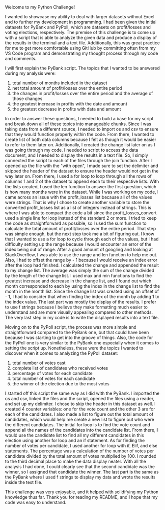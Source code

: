 Welcome to my Python Challenge! 

I wanted to showcase my ability to deal with larger datasets without Excel and to further my development in programming. I had been given the initial datasets for PyBank and PyPoll, which are datasets on profit/losses and voting elections, respectively. The premise of this challenge is to come up with a script that is able to analyze the given data and produce a display of the results in the terminal and a text file. Additionally, this was great practice for me to get more comfortable using GitHub by committing often from my VS Code program and demonstrating my thought process through my code and comments. 

I will first explain the PyBank script. The topics that I wanted to be answered during my analysis were: 
1. total number of months included in the dataset
2. net total amount of profit/losses over the entire period
3. the changes in profit/losses over the entire period and the average of those changes
4. the greatest increase in profits with the date and amount
5. the greatest decrease in profits with data and amount

In order to answer these questions, I needed to build a base for my script and break down all of these topics into manageable chunks. Since I was taking data from a different source, I needed to import os and csv to ensure that they would function properly within the code. From there, I wanted to create list of both data columns because I felt as though it would be easier to refer to them later on. Additionally, I created the change list later on as I was going through my code. I needed to script to access the data document, and I needed to display the results in a text file. So, I simply connected the script to each of the files through the join function. After I opened up the file with the "with open", I made sure to set the delimiter and skipped the header of the dataset to ensure the header would not get in the way later on. From there, I used a for loop to loop through all the rows of columns 1 and 2 of the dataset to append each to their respective lists. With the lists created, I used the len function to answer the first question, which is how many months were in the dataset. While I was working on my code, I came across an issue with the profit_losses list because all of the values were strings. That is why I chose to create another variable to store the converted profit_losses list as a list of integers instead of strings. This is where I was able to compact the code a bit since the profit_losses_convert used a single line for loop instead of the standard 2 or more. I tried to keep the code as straightforward as possible, so I used the sum function to calculate the total amount of profit/losses over the entire period. That step was simple enough, but the next step took me a bit of figuring out. I know that I wanted to use a for loop to cycle through each of the values, but I had difficulty setting up the range because I would encounter an error of the index being out of range. After a good amount of googling and looking at StackOverflow, I was able to use the range and len function to help me out. Also, I had to offset the range by - 1 because I would receive an index error after the loop had finished. I calculated the change and appended the result to my change list. The average was simply the sum of the change divided by the length of the change list. I used max and min functions to find the greatest increase and decrease in the change list, and I found out which month corresponded to each by using the index in the change list to find the month in the month list. Since the change list was created using an offset of - 1, I had to consider that when finding the index of the month by adding 1 to the index value. The last part was mostly the display of the results. I prefer to use f strings because I believe they make formatting much easier to understand and are more visually appealing compared to other methods. The very last step in my code is to write the displayed results into a text file. 

Moving on to the PyPoll script, the process was more simple and straightforward compared to the PyBank one, but that could have been because I was starting to get into the groove of things. Also, the code for the PyPoll one is very similar to the PyBank one especially when it comes to setting the script up. Nonetheless, these were the topics I wanted to discover when it comes to analyzing the PyPoll dataset:
1. total number of votes cast
2. complete list of candidates who received votes
3. percentage of votes for each candidate
4. total number of votes for each candidate
5. the winner of the election due to the most votes

I started off this script the same way as I did with the PyBank. I imported the os and csv, linked the files and the script, opened the files using a reader, and set up my delimiter. I chose to skip the header in this dataset as well. I created 4 counter variables: one for the vote count and the other 3 are for each of the candidates. I also made a list to figure out the total amount of candidates, which would help me create a new list to figure out who were the different candidates. The initial for loop is to find the vote count and append all the names of the candidates into the candidate list. From there, I would use the candidate list to find all my different candidates in this election using another for loop and an if statement. As for finding the number of votes per candidate, I used another for loop with if, Elif, and else statements. The percentage was a calculation of the number of votes per candidate divided by the total amount of votes multiplied by 100. I rounded to the third decimal place to make the data display neater. With all the analysis I had done, I could clearly see that the second candidate was the winner, so I assigned that candidate the winner. The last part is the same as the PyBank where I used f strings to display my data and wrote the results inside the text file. 

This challenge was very enjoyable, and it helped with solidifying my Python knowledge thus far. Thank you for reading my README, and I hope that my code was easy to understand. 


